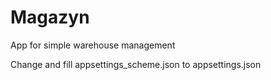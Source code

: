 # Magazyn

App for simple warehouse management

Change and fill appsettings_scheme.json to appsettings.json
